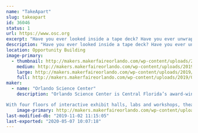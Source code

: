```yaml
---
name: "TakeApart"
slug: takeapart
id: 36046
status: 1
url: https://www.osc.org
excerpt: "Have you ever looked inside a tape deck? Have you ever unwrapped a hard drive? Come learn about different tools and the inner workings of used electronics as you take them down to their bare components! Waiver required."
description: "Have you ever looked inside a tape deck? Have you ever unwrapped a hard drive? Come learn about different tools and the inner workings of used electronics as you take them down to their bare components!"
location: Opportunity Building
image-primary:
  - thumbnail: http://makers.makerfaireorlando.com/wp-content/uploads/2019/08/Maker-268-1024x684-150x150.jpg
    medium: http://makers.makerfaireorlando.com/wp-content/uploads/2019/08/Maker-268-1024x684-300x200.jpg
    large: http://makers.makerfaireorlando.com/wp-content/uploads/2019/08/Maker-268-1024x684-1024x684.jpg
    full: http://makers.makerfaireorlando.com/wp-content/uploads/2019/08/Maker-268-1024x684.jpg
maker:
  - name: "Orlando Science Center"
    description: "Orlando Science Center is Central Florida’s award-winning, hands-on science museum. For more than 60 years, our exhibits and programming have brought science to life for not just residents of Central Florida, but also visitors from around the world.

With four floors of interactive exhibit halls, labs and workshops, theaters, an observatory, and experiences that change with the seasons, there is always something exciting for our 670,000 annual visitors to see and do at Orlando Science Center. We also reach 153,000 students and educators each year through our STEM Discovery Center educational programs, both onsite at the Science Center and offsite at schools and community organizations.  "
    image-primary: http://makers.makerfaireorlando.com/wp-content/uploads/2019/08/OSC_HorizontalLogo_Purple-1024x469.png
last-modified-db: "2019-11-02 11:15:05"
last-exported: "2020-05-07 10:07:18"
---
```

